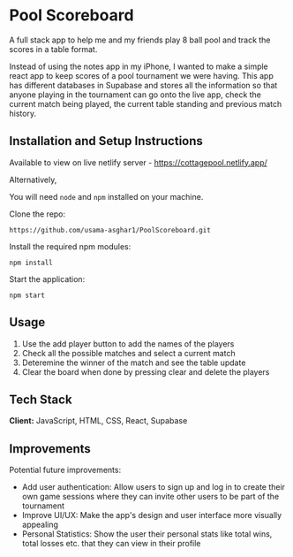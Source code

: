 # Pool Scoreboard

A full stack app to help me and my friends play 8 ball pool and track the scores in a table format.

Instead of using the notes app in my iPhone, I wanted to make a simple react app to keep scores of a pool tournament we were having. This app has different databases in Supabase and stores all the information so that anyone playing in the tournament can go onto the live app, check the current match being played, the current table standing and previous match history. 

## Installation and Setup Instructions

Available to view on live netlify server - https://cottagepool.netlify.app/

Alternatively,

You will need `node` and `npm` installed on your machine.

Clone the repo:

`https://github.com/usama-asghar1/PoolScoreboard.git`

Install the required npm modules:

`npm install`

Start the application:

`npm start`

## Usage

1. Use the add player button to add the names of the players
2. Check all the possible matches and select a current match
3. Deteremine the winner of the match and see the table update
4. Clear the board when done by pressing clear and delete the players

## Tech Stack

**Client:** JavaScript, HTML, CSS, React, Supabase

## Improvements

Potential future improvements:

- Add user authentication: Allow users to sign up and log in to create their own game sessions where they can invite other users to be part of the tournament
- Improve UI/UX: Make the app's design and user interface more visually appealing
- Personal Statistics: Show the user their personal stats like total wins, total losses etc. that they can view in their profile
